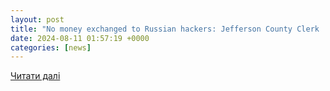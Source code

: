 ```yaml
---
layout: post
title: "No money exchanged to Russian hackers: Jefferson County Clerk | whas11.com"
date: 2024-08-11 01:57:19 +0000
categories: [news]
---
```


[Читати далі](https://www.whas11.com/article/news/local/jefferson-county-clerks-office-believes-hackers-took-advantage-of-crowdstrike-global-it-outage-ransomware/417-e35d8bcc-54ce-4a1b-8888-50826f3dd90f)
